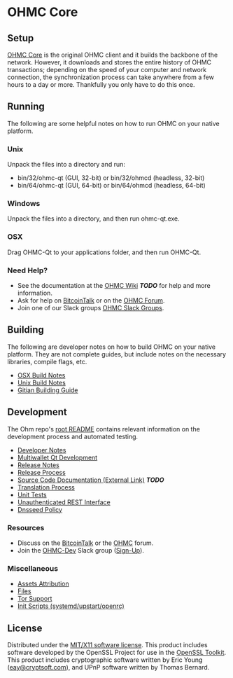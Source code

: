 OHMC Core
=====================

Setup
---------------------
[OHMC Core](http://ohmc.org/wallet) is the original OHMC client and it builds the backbone of the network. However, it downloads and stores the entire history of OHMC transactions; depending on the speed of your computer and network connection, the synchronization process can take anywhere from a few hours to a day or more. Thankfully you only have to do this once.

Running
---------------------
The following are some helpful notes on how to run OHMC on your native platform.

### Unix

Unpack the files into a directory and run:

- bin/32/ohmc-qt (GUI, 32-bit) or bin/32/ohmcd (headless, 32-bit)
- bin/64/ohmc-qt (GUI, 64-bit) or bin/64/ohmcd (headless, 64-bit)

### Windows

Unpack the files into a directory, and then run ohmc-qt.exe.

### OSX

Drag OHMC-Qt to your applications folder, and then run OHMC-Qt.

### Need Help?

* See the documentation at the [OHMC Wiki](https://en.bitcoin.it/wiki/Main_Page) ***TODO***
for help and more information.
* Ask for help on [BitcoinTalk](https://bitcointalk.org/index.php?topic=1262920.0) or on the [OHMC Forum](http://forum.ohmc.org/).
* Join one of our Slack groups [OHMC Slack Groups](https://ohmc.org/slack-logins/).

Building
---------------------
The following are developer notes on how to build OHMC on your native platform. They are not complete guides, but include notes on the necessary libraries, compile flags, etc.

- [OSX Build Notes](build-osx.md)
- [Unix Build Notes](build-unix.md)
- [Gitian Building Guide](gitian-building.md)

Development
---------------------
The Ohm repo's [root README](https://github.com/OHMC-Project/OHMC/blob/master/README.md) contains relevant information on the development process and automated testing.

- [Developer Notes](developer-notes.md)
- [Multiwallet Qt Development](multiwallet-qt.md)
- [Release Notes](release-notes.md)
- [Release Process](release-process.md)
- [Source Code Documentation (External Link)](https://dev.visucore.com/bitcoin/doxygen/) ***TODO***
- [Translation Process](translation_process.md)
- [Unit Tests](unit-tests.md)
- [Unauthenticated REST Interface](REST-interface.md)
- [Dnsseed Policy](dnsseed-policy.md)

### Resources

* Discuss on the [BitcoinTalk](https://bitcointalk.org/index.php?topic=1262920.0) or the [OHMC](http://forum.ohmc.org/) forum.
* Join the [OHMC-Dev](https://ohmc-dev.slack.com/) Slack group ([Sign-Up](https://ohmc-dev.herokuapp.com/)).

### Miscellaneous
- [Assets Attribution](assets-attribution.md)
- [Files](files.md)
- [Tor Support](tor.md)
- [Init Scripts (systemd/upstart/openrc)](init.md)

License
---------------------
Distributed under the [MIT/X11 software license](http://www.opensource.org/licenses/mit-license.php).
This product includes software developed by the OpenSSL Project for use in the [OpenSSL Toolkit](https://www.openssl.org/). This product includes
cryptographic software written by Eric Young ([eay@cryptsoft.com](mailto:eay@cryptsoft.com)), and UPnP software written by Thomas Bernard.
